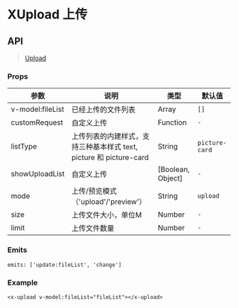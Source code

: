 # XUpload 上传

## API

> [Upload](https://www.antdv.com/components/upload-cn)

### Props

| 参数 | 说明 | 类型 | 默认值 |
| --- | --- | --- | --- |
| v-model:fileList | 已经上传的文件列表 | Array | `[]` |
| customRequest | 自定义上传 | Function | `-` |
| listType | 上传列表的内建样式，支持三种基本样式 text, picture 和 picture-card | String | `picture-card` |
| showUploadList | 自定义上传 | [Boolean, Object] | `-` |
| mode | 上传/预览模式（'upload'/'preview'） | String | `upload` |
| size | 上传文件大小，单位M | Number | `-` |
| limit | 上传文件数量 | Number | `-` |

### Emits

```vue
emits: ['update:fileList', 'change']
```

### Example

```vue
<x-upload v-model:fileList="fileList"></x-upload>
```
